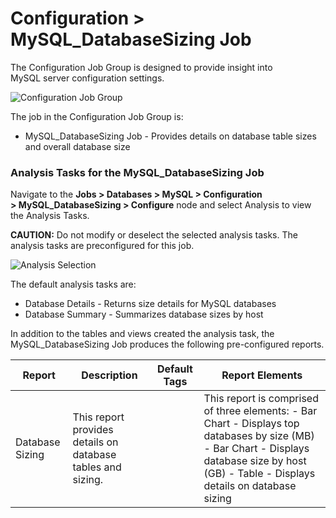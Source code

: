# Configuration > MySQL_DatabaseSizing Job

The Configuration Job Group is designed to provide insight into MySQL server configuration settings.

![Configuration Job Group](/img/product_docs/accessanalyzer/11.6/solutions/databases/mysql/configurationjobgroup.webp)

The job in the Configuration Job Group is:

- MySQL_DatabaseSizing Job - Provides details on database table sizes and overall database size

### Analysis Tasks for the MySQL_DatabaseSizing Job

Navigate to the **Jobs > Databases > MySQL > Configuration > MySQL_DatabaseSizing > Configure** node
and select Analysis to view the Analysis Tasks.

**CAUTION:** Do not modify or deselect the selected analysis tasks. The analysis tasks are
preconfigured for this job.

![Analysis Selection](/img/product_docs/accessanalyzer/11.6/solutions/databases/mysql/analysismysqldatabasesizing.webp)

The default analysis tasks are:

- Database Details - Returns size details for MySQL databases
- Database Summary - Summarizes database sizes by host

In addition to the tables and views created the analysis task, the MySQL_DatabaseSizing Job produces
the following pre-configured reports.

| Report          | Description                                                 | Default Tags | Report Elements                                                                                                                                                                               |
| --------------- | ----------------------------------------------------------- | ------------ | --------------------------------------------------------------------------------------------------------------------------------------------------------------------------------------------- |
| Database Sizing | This report provides details on database tables and sizing. |              | This report is comprised of three elements: - Bar Chart - Displays top databases by size (MB) - Bar Chart - Displays database size by host (GB) - Table - Displays details on database sizing |
